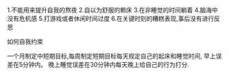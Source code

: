 
1.不能用来提升自我的熬夜
2.自以为舒服的赖床
3.在非睡觉的时间躺着
4.脑海中没有危机感
5.打游戏或者休闲时间过度
6.在关键时刻的糟糕表现,事后没有进行反思

如何自我约束

一个月制定中短期目标,每周制定短期目标每天规定自己的起床和睡觉时间,
早上误差在5分钟内。
晚上睡觉误差在30分钟内每天晚上给自己的行为打分.

